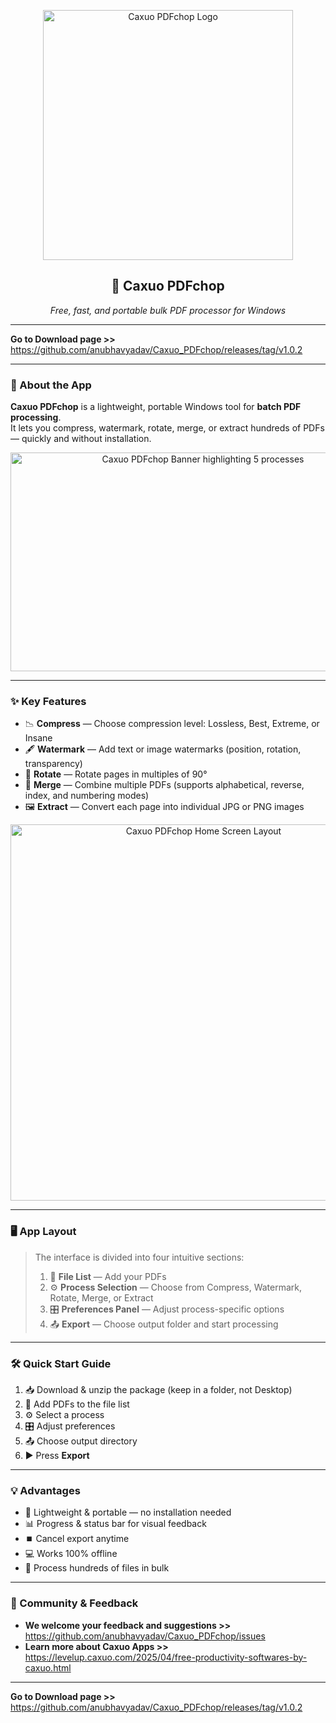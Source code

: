 <p align="center">
  <img width="400" height="400" alt="Caxuo PDFchop Logo" src="https://github.com/user-attachments/assets/9cd1ffac-b27e-4058-ba2e-883d757466b9" />
</p>

<h2 align="center">📄 Caxuo PDFchop</h2>

<p align="center">
  <em>Free, fast, and portable bulk PDF processor for Windows</em>
</p>

---

**Go to Download page >>** https://github.com/anubhavyadav/Caxuo_PDFchop/releases/tag/v1.0.2

---

### 📌 About the App

**Caxuo PDFchop** is a lightweight, portable Windows tool for **batch PDF processing**.  
It lets you compress, watermark, rotate, merge, or extract hundreds of PDFs — quickly and without installation.

<p align="center">
  <img width="600" height="350" alt="Caxuo PDFchop Banner highlighting 5 processes" src="https://github.com/user-attachments/assets/8c096c78-a4e1-4b52-949a-13c46affd50d" />
</p>

---

### ✨ Key Features

- 📉 **Compress** — Choose compression level: Lossless, Best, Extreme, or Insane  
- 🖋️ **Watermark** — Add text or image watermarks (position, rotation, transparency)  
- 🔄 **Rotate** — Rotate pages in multiples of 90°  
- 📑 **Merge** — Combine multiple PDFs (supports alphabetical, reverse, index, and numbering modes)  
- 🖼️ **Extract** — Convert each page into individual JPG or PNG images  

<p align="center">
  <img width="602" height="602" alt="Caxuo PDFchop Home Screen Layout" src="https://github.com/user-attachments/assets/99b3a26a-bfd2-4ff2-a52c-d7bdcda74472" />
</p>

---

### 🖥️ App Layout

> The interface is divided into four intuitive sections:
> 1. 📂 **File List** — Add your PDFs  
> 2. ⚙️ **Process Selection** — Choose from Compress, Watermark, Rotate, Merge, or Extract  
> 3. 🎛️ **Preferences Panel** — Adjust process-specific options  
> 4. 📤 **Export** — Choose output folder and start processing  

---

### 🛠️ Quick Start Guide

1. 📥 Download & unzip the package (keep in a folder, not Desktop)  
2. 📂 Add PDFs to the file list  
3. ⚙️ Select a process  
4. 🎛️ Adjust preferences  
5. 📤 Choose output directory  
6. ▶️ Press **Export**  

---

### 💡 Advantages

- 🚀 Lightweight & portable — no installation needed  
- 📊 Progress & status bar for visual feedback  
- ⏹️ Cancel export anytime  
- 💻 Works 100% offline  
- 🧩 Process hundreds of files in bulk  

---

### 🤝 Community & Feedback

- **We welcome your feedback and suggestions >>** https://github.com/anubhavyadav/Caxuo_PDFchop/issues  
- **Learn more about Caxuo Apps >>** https://levelup.caxuo.com/2025/04/free-productivity-softwares-by-caxuo.html  

---

**Go to Download page >>** https://github.com/anubhavyadav/Caxuo_PDFchop/releases/tag/v1.0.2
